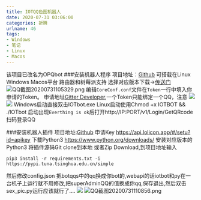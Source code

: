 ```yaml
---
title: IOTQQ色图机器人
date: 2020-07-31 03:06:00
categories: 折腾
urlname: 46
tags:
- Windows
- 笔记
- Linux
- Macos
---
```

该项目已改名为OPQbot
###安装机器人程序
项目地址：[Github](https://github.com/IOTQQ/IOTQQ)
可搭载在Linux Windows Macos平台 路由器和树莓派支持
选择对应版本下载->[传送门](https://gitter.im/IOTQQTalk/IOTQQ)
![QQ截图20200731105329.png](https://i.loli.net/2020/07/31/JMq1L49HCWITVwY.png)
编辑`CoreConf.conf`文件在`Token`一行中填入你申请的Token。
申请地址[Gitter Developer](https://developer.gitter.im/docs/welcome),一个Token只能绑定一个QQ，注意
![](https://i.loli.net/2020/07/31/ZKIjbWP1AxdMtuV.png)
![](https://i.loli.net/2020/07/31/rdOUGoAI3CtLvNq.png)
Windows启动直接双击IOTbot.exe
Linux启动使用Chmod +x IOTBOT && ./IOTbot
启动出现`Everthing is ok`后打开http://IP:PORT/v1/Login/GetQRcode
扫码登录QQ

###安装机器人插件
项目地址:[Github](https://github.com/yuban10703/IOTQQ-color_pic)
申请Key https://api.lolicon.app/#/setu?id=apikey
下载Python3 https://www.python.org/downloads/ 
安装对应版本的Python3
将插件源码Git clone到本地 或者Zip Download,到项目地址输入
```
pip3 install -r requirements.txt -i https://pypi.tuna.tsinghua.edu.cn/simple
```
然后修改config.json 把botqqs中的qq换成你bot的,webapi的话iotbot和py在一台机子上运行就不用修改,把superAdminQQ的值换成你qq,保存退出,然后双击sex_pic.py运行应该就行了....
![](https://camo.githubusercontent.com/86aee55480cdcdeac61887bd89e3f816a38a2b7a/68747470733a2f2f63646e2e6a7364656c6976722e6e65742f67682f797562616e31303730332f426c6f67496d67646174612f696d672f32303230303731343233313134322e706e67)
![QQ截图20200731110856.png](https://i.loli.net/2020/07/31/sEjGxIrC8t6fZLB.png)




